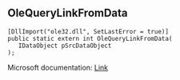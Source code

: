 ## OleQueryLinkFromData

```
[DllImport("ole32.dll", SetLastError = true)]
public static extern int OleQueryLinkFromData(
   IDataObject pSrcDataObject
);
```

Microsoft documentation: [Link](https://docs.microsoft.com/en-us/windows/win32/api/ole2/nf-ole2-olequerylinkfromdata)
